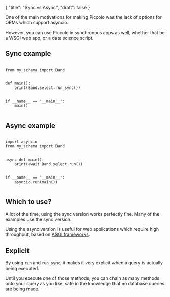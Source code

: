 {
    "title": "Sync vs Async",
    "draft": false
}

<!-- start -->

One of the main motivations for making Piccolo was the lack of options for ORMs which support asyncio.

However, you can use Piccolo in synchronous apps as well, whether that be a WSGI web app, or a data science script.

## Sync example

<pre><code class="language-python">
from my_schema import Band


def main():
    print(Band.select.run_sync())


if __name__ == '__main__':
    main()

</code></pre>

## Async example

<pre><code class="language-python">
import asyncio
from my_schema import Band


async def main():
    print(await Band.select.run())


if __name__ == '__main__':
    asyncio.run(main())

</code></pre>

## Which to use?

A lot of the time, using the sync version works perfectly fine. Many of the examples use the sync version.

Using the async version is useful for web applications which require high throughput, based on [ASGI frameworks](/blog/introduction-to-asgi).

## Explicit

By using `run` and `run_sync`, it makes it very explicit when a query is actually being executed.

Until you execute one of those methods, you can chain as many methods onto your query as you like, safe in the knowledge that no database queries are being made.
